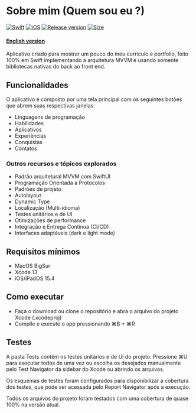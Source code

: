 # Sobre mim (Quem sou eu ?)

[![Swift](https://img.shields.io/badge/Swift-FA7343?style=for-the-badge&logo=swift&logoColor=white)](https://shields.io/) [![iOS](https://img.shields.io/badge/iOS/Mac-000000?style=for-the-badge&logo=ios&logoColor=white)](https://shields.io/) [![Release version](https://img.shields.io/badge/release-v1.1-blue.svg?&style=for-the-badge)](https://shields.io/) [![Size](https://img.shields.io/badge/size-7.6_MB-mint.svg?style=for-the-badge)](https://shields.io/)

#### [English version](README.md)
Aplicativo criado para mostrar um pouco do meu currículo e portfolio, feito 100% em Swift implementando a arquitetura MVVM e usando somente bibliotecas nativas do back ao front end.

## Funcionalidades
O aplicativo é composto por uma tela principal com os seguintes botões que abrem suas respectivas janelas:
* Linguagens de programação
* Habilidades 
* Aplicativos
* Experiências
* Conquistas
* Contatos

### Outros recursos e tópicos explorados 
* Padrão arquitetural MVVM com SwiftUI
* Programação Orientada a Protocolos
* Padrões de projeto
* Autolayout
* Dynamic Type
* Localização (Multi-idioma)
* Testes unitários e de UI
* Otimizações de performance
* Integração e Entrega Contínua (CI/CD)
* Interfaces adaptáveis (dark e light mode)

## Requisitos mínimos
* MacOS BigSur
* Xcode 13
* iOS/iPadOS 15.4 

## Como executar
* Faça o download ou clone o repositório e abra o arquivo do projeto Xcode (.xcodeproj)
* Compile e execute o app pressionando ⌘B + ⌘R

## Testes
A pasta Tests contém os testes unitários e de UI do projeto. Pressione ⌘U para executar todos de uma vez ou escolha os desejados manualmente pelo Test Navigator da sidebar do Xcode ou abrindo os arquivos. 

Os esquemas de testes foram configurados para disponibilizar a cobertura dos testes, que pode ser acessada pelo Report Navigator após a execução.

Todos os arquivos do projeto foram testados com uma cobertura de quase 100% na versão atual.